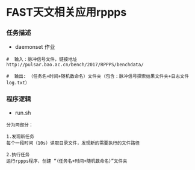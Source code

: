 # FAST天文相关应用rppps
### 任务描述
- daemonset 作业
```
#  输入：脉冲信号文件，链接地址http://pulsar.bao.ac.cn/bench/2017/RPPPS/benchdata/

#  输出: （任务名+时间+随机数命名）文件夹（包含：脉冲信号探索结果文件夹+日志文件log.txt）
```

### 程序逻辑
- run.sh
```
分为两部分：

1.发现新任务
每个一段时间（10s）读取目录文件，发现新的需要执行的文件路径

2.执行任务
运行rppps程序，创建 “（任务名+时间+随机数命名）”文件夹

```
